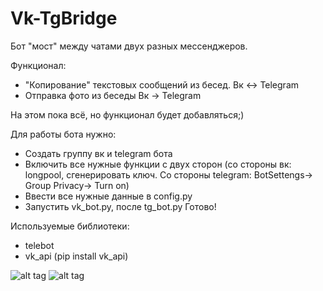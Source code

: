 # Vk-TgBridge
Бот "мост" между чатами двух разных мессенджеров. 

Функционал:
- "Копирование" текстовых сообщений из бесед. Вк <-> Telegram
- Отправка фото из беседы Вк -> Telegram

На этом пока всё, но функционал будет добавляться;)

Для работы бота нужно:
- Создать группу вк и telegram бота
- Включить все нужные функции с двух сторон (со стороны вк: longpool, сгенерировать ключ. Со стороны telegram: BotSettengs-> Group Privacy-> Turn on)
- Ввести все нужные данные в config.py
- Запустить vk_bot.py, после tg_bot.py
Готово!

Используемые библиотеки:
- telebot
- vk_api (pip install vk_api)

![alt tag](https://i.ibb.co/YBzRM31/photo-2021-03-18-16-22-26.jpg)​ ![alt tag](https://i.ibb.co/bNSHgKq/photo-2021-03-18-16-22-27.jpg)​
